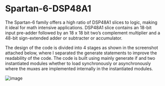 # Spartan-6-DSP48A1
The Spartan-6 family offers a high ratio of DSP48A1 slices to logic, making it ideal for math intensive applications. DSP48A1 slice contains an 18-bit input pre-adder followed by an 18 x 18 bit two’s complement multiplier and a 48-bit sign-extended adder or subtracter or accumulator.  

The design of the code is divided into 4 stages as shown in the screenshot attached below, where I separated the generate statements to improve the readability of the code. The code is built using mainly generate if and two instantiated modules whether to load synchronously or asynchronously where the muxes are implemented internally in the instantiated modules. 

![image](https://github.com/user-attachments/assets/c3e44b22-d6d3-4c38-b692-d336e4a600fa)


